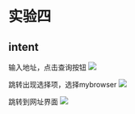# 实验四

## intent
输入地址，点击查询按钮
<image src="https://github.com/116052017095/Android/blob/master/%E5%AE%9E%E9%AA%8C%E5%9B%9B%E6%88%AA%E5%9B%BE/1.png">

跳转出现选择项，选择mybrowser
  <image src="https://github.com/116052017095/Android/blob/master/%E5%AE%9E%E9%AA%8C%E5%9B%9B%E6%88%AA%E5%9B%BE/2.png">

跳转到网址界面
    <image src="https://github.com/116052017095/Android/blob/master/%E5%AE%9E%E9%AA%8C%E5%9B%9B%E6%88%AA%E5%9B%BE/3.png">
